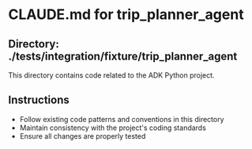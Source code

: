 # CLAUDE.md for trip_planner_agent

## Directory: ./tests/integration/fixture/trip_planner_agent

This directory contains code related to the ADK Python project.

## Instructions
- Follow existing code patterns and conventions in this directory
- Maintain consistency with the project's coding standards
- Ensure all changes are properly tested
